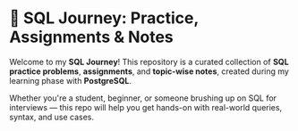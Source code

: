 # 🧠 SQL Journey: Practice, Assignments & Notes

Welcome to my **SQL Journey**! This repository is a curated collection of **SQL practice problems**, **assignments**, and **topic-wise notes**, created during my learning phase with **PostgreSQL**.

Whether you're a student, beginner, or someone brushing up on SQL for interviews — this repo will help you get hands-on with real-world queries, syntax, and use cases.



